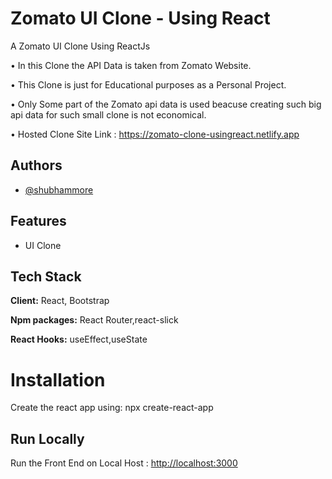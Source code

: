 
# Zomato UI Clone - Using React

A Zomato UI Clone Using ReactJs

• In this Clone the API Data is taken from Zomato Website.

• This Clone is just for Educational purposes as a Personal Project.

• Only Some part of the Zomato api data is used beacuse creating such big api data for such small clone is not economical.

• Hosted Clone Site Link : <https://zomato-clone-usingreact.netlify.app>

## Authors

- [@shubhammore](https://github.com/more1251)

## Features

- UI Clone

## Tech Stack

**Client:** React, Bootstrap

**Npm packages:**  React Router,react-slick

**React Hooks:**  useEffect,useState

# Installation

Create the react app using: npx create-react-app

## Run Locally

Run the Front End on Local Host : <http://localhost:3000>

